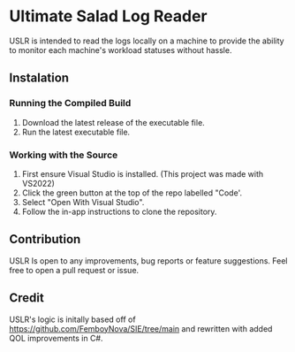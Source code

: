 # Ultimate Salad Log Reader
USLR is intended to read the logs locally on a machine to provide the ability to monitor each machine's workload statuses without hassle.

## Instalation

### Running the Compiled Build

1. Download the latest release of the executable file.
2. Run the latest executable file.

### Working with the Source

1. First ensure Visual Studio is installed. (This project was made with VS2022) 
2. Click the green button at the top of the repo labelled "Code'.
3. Select "Open With Visual Studio".
4. Follow the in-app instructions to clone the repository.

## Contribution
USLR Is open to any improvements, bug reports or feature suggestions. Feel free to open a pull request or issue.

## Credit
USLR's logic is initally based off of https://github.com/FemboyNova/SIE/tree/main and rewritten with added QOL improvements in C#.
